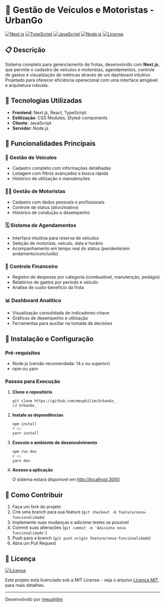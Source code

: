 # 🚗 Gestão de Veículos e Motoristas - UrbanGo

[![Next.js](https://img.shields.io/badge/Next.js-000000?style=flat&logo=next.js)](https://nextjs.org/)
[![TypeScript](https://img.shields.io/badge/TypeScript-3178C6?style=flat&logo=typescript&logoColor=white)](https://www.typescriptlang.org/)
[![JavaScript](https://img.shields.io/badge/JavaScript-F7DF1E?style=flat&logo=javascript&logoColor=black)](https://www.javascript.com/)
[![Node.js](https://img.shields.io/badge/Node.js-339933?style=flat&logo=node.js&logoColor=white)](https://nodejs.org/)
[![License](https://img.shields.io/badge/License-MIT-blue.svg)](https://opensource.org/licenses/MIT)

## 📋 Descrição

Sistema completo para gerenciamento de frotas, desenvolvido com **Next.js**, que permite o cadastro de veículos e motoristas, agendamentos, controle de gastos e visualização de métricas através de um dashboard intuitivo. Projetado para oferecer eficiência operacional com uma interface amigável e arquitetura robusta.

## 🚀 Tecnologias Utilizadas

- **Frontend**: Next.js, React, TypeScript
- **Estilização**: CSS Modules, Styled-components
- **Cliente**: JavaScript
- **Servidor**: Node.js

## 📌 Funcionalidades Principais

### 🚗 Gestão de Veículos
- Cadastro completo com informações detalhadas
- Listagem com filtros avançados e busca rápida
- Histórico de utilização e manutenções

### 👨‍✈ Gestão de Motoristas
- Cadastro com dados pessoais e profissionais
- Controle de status (ativo/inativo)
- Histórico de condução e desempenho

### 🗓 Sistema de Agendamentos
- Interface intuitiva para reserva de veículos
- Seleção de motorista, veículo, data e horário
- Acompanhamento em tempo real do status (pendente/em andamento/concluído)

### 💸 Controle Financeiro
- Registro de despesas por categoria (combustível, manutenção, pedágio)
- Relatórios de gastos por período e veículo
- Análise de custo-benefício da frota

### 📊 Dashboard Analítico
- Visualização consolidada de indicadores-chave
- Gráficos de desempenho e utilização
- Ferramentas para auxiliar na tomada de decisões

## 🔧 Instalação e Configuração

### Pré-requisitos
- Node.js (versão recomendada: 14.x ou superior)
- npm ou yarn

### Passos para Execução

1. **Clone o repositório**
   ```bash
   git clone https://github.com/meuphilim/UrbanGo_
   cd UrbanGo_
   ```

2. **Instale as dependências**
   ```bash
   npm install
   # ou
   yarn install
   ```

3. **Execute o ambiente de desenvolvimento**
   ```bash
   npm run dev
   # ou
   yarn dev
   ```

4. **Acesse a aplicação**
   
   O sistema estará disponível em [http://localhost:3000](http://localhost:3000)


## 🤝 Como Contribuir

1. Faça um fork do projeto
2. Crie uma branch para sua feature (`git checkout -b feature/nova-funcionalidade`)
3. Implemente suas mudanças e adicione testes se possível
4. Commit suas alterações (`git commit -m 'Adiciona nova funcionalidade'`)
5. Push para a branch (`git push origin feature/nova-funcionalidade`)
6. Abra um Pull Request

## 📜 Licença

[![License](https://img.shields.io/badge/License-MIT-blue.svg)](https://opensource.org/licenses/MIT)

Este projeto está licenciado sob a MIT License - veja o arquivo [Licença MIT](./LICENSE). para mais detalhes.

---

Desenvolvido por [meuphilim](https://github.com/meuphilim)
